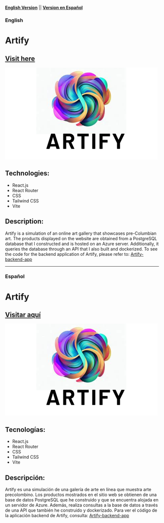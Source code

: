 **[English Version](README.md#english)** || **[Version en Español](README.md#español)**
### English
# Artify

## [Visit here][1]
![Artify logo](https://github.com/Eduardbarrios/Artify-front-app/blob/main/my-react-app/src/assets/ARTIFY.png?raw=true "Artify logo")

## Technologies:
- React.js
- React Router
- CSS
- Tailwind CSS
- Vite

## Description:
Artify is a simulation of an online art gallery that showcases pre-Columbian art. The products displayed on the website are obtained from a PostgreSQL database that I constructed and is hosted on an Azure server. Additionally, it queries the database through an API that I also built and dockerized.
To see the code for the backend application of Artify, please refer to:
[Artify-backend-app](https://github.com/Eduardbarrios/Artify-backend-app "Artify-backend-app")

[1]: https://atify.netlify.app/

---
### Español

# Artify

## [Visitar aquí][1]
![Logotipo de Artify](https://github.com/Eduardbarrios/Artify-front-app/blob/main/my-react-app/src/assets/ARTIFY.png?raw=true "Logotipo de Artify")

## Tecnologías:
- React.js
- React Router
- CSS
- Tailwind CSS
- Vite

## Descripción:
Artify es una simulación de una galería de arte en línea que muestra arte precolombino. Los productos mostrados en el sitio web se obtienen de una base de datos PostgreSQL que he construido y que se encuentra alojada en un servidor de Azure. Además, realiza consultas a la base de datos a través de una API que también he construido y dockerizado.
Para ver el código de la aplicación backend de Artify, consulta:
[Artify-backend-app](https://github.com/Eduardbarrios/Artify-backend-app "Artify-backend-app")

[1]: https://atify.netlify.app/

[1]: #english
[3]: #español